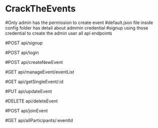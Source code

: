 # CrackTheEvents

#Only admin has the permission to create event 
#default.json file inside config folder has detail about admmin credential
#signup using those credential to create the admin user
all api endpoints 

#POST api/signup 

#POST api/login

#POST api/createNewEvent

#GET api/manageEvent/eventList

#GET api/getSingleEvent/:id

#PUT api/updateEvent

#DELETE api/deleteEvent

#POST api/joinEvent

#GET api/allParticipants/:eventId


